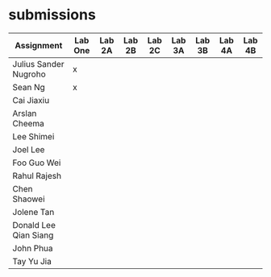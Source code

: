 # submissions

| Assignment            | Lab One | Lab 2A | Lab 2B | Lab 2C | Lab 3A  | Lab 3B | Lab 4A | Lab 4B |
|-----------------------|---------|--------|--------|--------|---------|--------|--------|--------|
| Julius Sander Nugroho |    x    |        |        |        |         |        |        |        |
| Sean Ng               |    x    |        |        |        |         |        |        |        |
| Cai Jiaxiu            |         |        |        |        |         |        |        |        |
| Arslan Cheema         |         |        |        |        |         |        |        |        |
| Lee Shimei            |         |        |        |        |         |        |        |        |
| Joel Lee              |         |        |        |        |         |        |        |        |
| Foo Guo Wei           |         |        |        |        |         |        |        |        |
| Rahul Rajesh          |         |        |        |        |         |        |        |        |
| Chen Shaowei          |         |        |        |        |         |        |        |        |
| Jolene Tan            |         |        |        |        |         |        |        |        |
| Donald Lee Qian Siang |         |        |        |        |         |        |        |        |
| John Phua             |         |        |        |        |         |        |        |        |
| Tay Yu Jia            |         |        |        |        |         |        |        |        |
